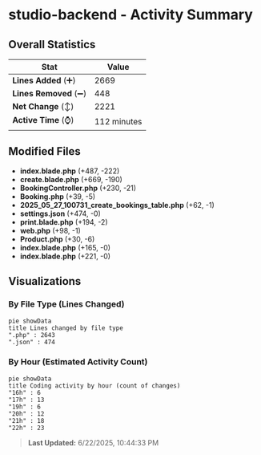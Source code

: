 # studio-backend - Activity Summary 

## Overall Statistics

| Stat                   | Value                                                             |
| ---------------------- | ----------------------------------------------------------------- |
| **Lines Added** (➕)   | 2669                                          |
| **Lines Removed** (➖) | 448                                        |
| **Net Change** (↕)    | 2221                |
| **Active Time** (⌚)   | 112 minutes |


## Modified Files
- **index.blade.php** (+487, -222)
- **create.blade.php** (+669, -190)
- **BookingController.php** (+230, -21)
- **Booking.php** (+39, -5)
- **2025_05_27_100731_create_bookings_table.php** (+62, -1)
- **settings.json** (+474, -0)
- **print.blade.php** (+194, -2)
- **web.php** (+98, -1)
- **Product.php** (+30, -6)
- **index.blade.php** (+165, -0)
- **index.blade.php** (+221, -0)

## Visualizations

### By File Type (Lines Changed)

```mermaid
pie showData
title Lines changed by file type
".php" : 2643
".json" : 474
```

### By Hour (Estimated Activity Count)

```mermaid
pie showData
title Coding activity by hour (count of changes)
"16h" : 6
"17h" : 13
"19h" : 6
"20h" : 12
"21h" : 18
"22h" : 23
```


> **Last Updated:** 6/22/2025, 10:44:33 PM